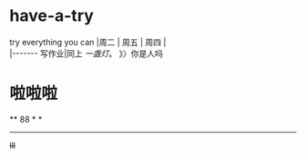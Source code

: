 # have-a-try
try everything you can
|周二 | 周五 | 周四 |  
|-------
写作业|同上 *一盏灯*。   》〉你是人吗
# 啦啦啦



** 88 * *
***
~~lll~~
